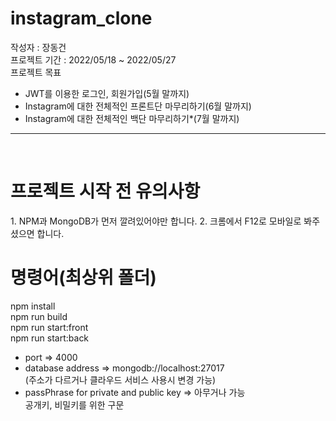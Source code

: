 # instagram_clone
작성자 : 장동건 <br/>
프로젝트 기간 : 2022/05/18 ~ 2022/05/27 <br/>
프로젝트 목표
<ul>
    <li>JWT를 이용한 로그인, 회원가입(5월 말까지)</li>
    <li>Instagram에 대한 전체적인 프론트단 마무리하기(6월 말까지)</li>
    <li>Instagram에 대한 전체적인 백단 마무리하기*(7월 말까지)</li>
</ul>
<hr /><br/>
<h1>
    프로젝트 시작 전 유의사항
</h1>
1. NPM과 MongoDB가 먼저 깔려있어야만 합니다.
2. 크롬에서 F12로 모바일로 봐주셨으면 합니다.


<h1>
    명령어(최상위 폴더)
</h1>
    npm install<br/>
    npm run build<br/>
    npm run start:front<br>
    npm run start:back<br>
    <ul>
        <li> port => 4000 </li>
        <li> database address => mongodb://localhost:27017 <br/>
            (주소가 다르거나  클라우드 서비스 사용시 변경 가능)
        </li>
        <li> passPhrase for private and public key => 아무거나 가능 <br/>
            공개키, 비밀키를 위한 구문
        </li>
